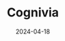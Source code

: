---  
layout: startup_page  
title: "Cognivia"  
id: "cognivia.com"  
permalink: "/cogniviacognivia.com04182024/"  
website: "https://cognivia.com"  
funding_round: "Strategic Investment"  
funding_amount: ""  
investors: "Vesalius Biocapital IV, SFPIM (Société Fédérale de Participations et d'Investissement), WE (Wallonie Entreprendre)"  
about: "Cognivia uses AI and machine learning to improve the measurement of therapeutic efficacy in clinical trials. Their solutions predict patient behavior and treatment response, leveraging a quantitative understanding of patient psychological traits. This helps optimize clinical trial design and improve success rates."  
markets: "Healthtech, AI"  
hq: "Mont-Saint-Guibert, Walloon Region, Belgium"  
founded_year: "2013"  
linkedin: "https://www.linkedin.com/company/cognivia/"  
twitter: ""  
instagram: ""  
facebook: ""  
crunchbase: ""  
pitchbook: "https://pitchbook.com/profiles/company/267443-11"  

date_display: "18-Apr-2024"  
date: "2024-04-18"

# SEO Optimization  
meta_title: "Cognivia - Strategic Investment"  
meta_description: "Cognivia, Cognivia uses AI and machine learning to improve the measurement of therapeutic efficacy in clinical trials. Their solutions predict patient behavior ..."  
meta_keywords: "Cognivia, Healthtech, AI, Strategic Investment funding"  
canonical_url: "https://startup.projectstartups.com/cogniviacognivia.com04182024/"  
---